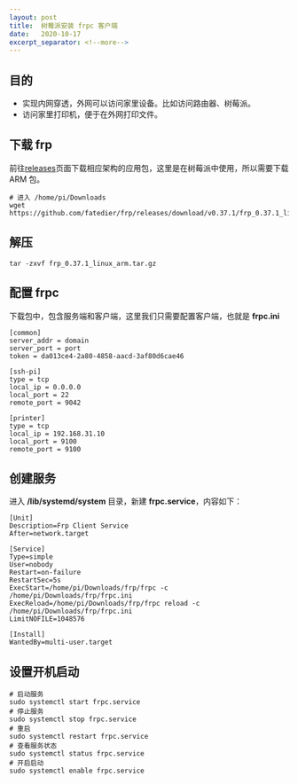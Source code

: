 ```yaml
---
layout: post
title:  树莓派安装 frpc 客户端
date:   2020-10-17
excerpt_separator: <!--more-->
---
```


## 目的

* 实现内网穿透，外网可以访问家里设备。比如访问路由器、树莓派。
* 访问家里打印机，便于在外网打印文件。

## 下载 frp

前往[releases](https://github.com/fatedier/frp/releases)页面下载相应架构的应用包，这里是在树莓派中使用，所以需要下载 ARM 包。

```shell
# 进入 /home/pi/Downloads
wget https://github.com/fatedier/frp/releases/download/v0.37.1/frp_0.37.1_linux_arm.tar.gz
```

## 解压

```shell
tar -zxvf frp_0.37.1_linux_arm.tar.gz
```

## 配置 frpc

下载包中，包含服务端和客户端，这里我们只需要配置客户端，也就是 **frpc.ini**

```shell
[common]
server_addr = domain
server_port = port
token = da013ce4-2a80-4858-aacd-3af80d6cae46

[ssh-pi]
type = tcp
local_ip = 0.0.0.0
local_port = 22
remote_port = 9042

[printer]
type = tcp
local_ip = 192.168.31.10
local_port = 9100
remote_port = 9100
```

## 创建服务

进入 **/lib/systemd/system** 目录，新建 **frpc.service**，内容如下：

```shell
[Unit]
Description=Frp Client Service
After=network.target

[Service]
Type=simple
User=nobody
Restart=on-failure
RestartSec=5s
ExecStart=/home/pi/Downloads/frp/frpc -c /home/pi/Downloads/frp/frpc.ini
ExecReload=/home/pi/Downloads/frp/frpc reload -c /home/pi/Downloads/frp/frpc.ini
LimitNOFILE=1048576

[Install]
WantedBy=multi-user.target
```

## 设置开机启动

```shell
# 启动服务
sudo systemctl start frpc.service
# 停止服务
sudo systemctl stop frpc.service
# 重启
sudo systemctl restart frpc.service
# 查看服务状态
sudo systemctl status frpc.service
# 开启启动
sudo systemctl enable frpc.service
```

